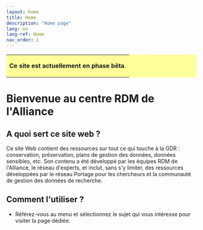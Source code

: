 ```yaml
---
layout: home
title: Home
description: "Home page"
lang: en
lang-ref: Home
nav_order: 1
---
```


<table style="background-color: #ffff99;">
<tbody>
<tr>
<td>
<p><b>Ce site est actuellement en phase bêta</b>.</p>
</td>
</tr>
</tbody>
</table>

# Bienvenue au centre RDM de l'Alliance 

## A quoi sert ce site web ?

Ce site Web contient des ressources sur tout ce qui touche à la GDR : conservation, préservation, plans de gestion des données, données sensibles, etc. Son contenu a été développé par les équipes RDM de l'Alliance, le réseau d'experts, et inclut, sans s'y limiter, des ressources développées par le réseau Portage pour les chercheurs et la communauté de gestion des données de recherche.

## Comment l'utiliser ? 
* Référez-vous au menu et sélectionnez le sujet qui vous intéresse pour visiter la page dédiée.

<!--
<table style="background-color: #ffff99;">
<tbody>
<tr>
<td>
<p><b>Ce site est actuellement en phase bêta</b>. Bien que la fonctionnalité bilingue existe, nous travaillons encore à la traduction de tous les éléments.</p>
<p>Si vous souhaitez faire part de vos commentaires ou contribuer à l'élaboration de cette ressource, veuillez consulter le lien en bas de page pour obtenir des informations de contact.</p>
</td>
</tr>
</tbody>
</table>
Introduction 

Maître Corbeau, sur un arbre perché,
Tenait en son bec un fromage.
Maître Renard, par l’odeur alléché,
Lui tint à peu près ce langage :
« Hé ! bonjour, Monsieur du Corbeau.
Que vous êtes joli ! Que vous me semblez beau !
Sans mentir, si votre ramage
Se rapporte à votre plumage,
Vous êtes le Phénix des hôtes de ces bois. »
A ces mots le Corbeau ne se sent pas de joie ;
Et pour montrer sa belle voix,
Il ouvre un large bec, laisse tomber sa proie.
Le Renard s’en saisit, et dit : « Mon bon Monsieur,
Apprenez que tout flatteur
Vit aux dépens de celui qui l’écoute :
Cette leçon vaut bien un fromage, sans doute. »
Le Corbeau, honteux et confus,
Jura, mais un peu tard, qu’on ne l’y prendrait plus.-->
